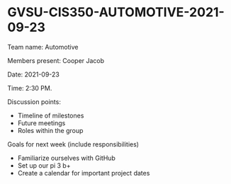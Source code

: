 # GVSU-CIS350-AUTOMOTIVE-2021-09-23

Team name:
Automotive

Members present:
Cooper
Jacob

Date:
2021-09-23

Time:
2:30 PM.

Discussion points: 

* Timeline of milestones
* Future meetings
* Roles within the group

Goals for next week (include responsibilities)

* Familiarize ourselves with GitHub
* Set up our pi 3 b+
* Create a calendar for important project dates

